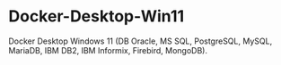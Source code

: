 # Docker-Desktop-Win11
Docker Desktop Windows 11 (DB Oracle, MS SQL, PostgreSQL, MySQL, MariaDB, IBM DB2, IBM Informix, Firebird, MongoDB).
